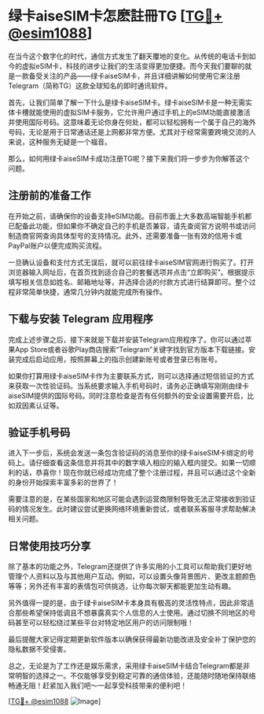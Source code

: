 # 绿卡aiseSIM卡怎麽註冊TG [[TG💪+ @esim1088](https://t.me/s/esim1088)]

在当今这个数字化的时代，通信方式发生了翻天覆地的变化。从传统的电话卡到如今的虚拟eSIM卡，科技的进步让我们的生活变得更加便捷。而今天我们要聊的就是一款备受关注的产品——绿卡aiseSIM卡，并且详细讲解如何使用它来注册Telegram（简称TG）这款全球知名的即时通讯软件。

首先，让我们简单了解一下什么是绿卡aiseSIM卡。绿卡aiseSIM卡是一种无需实体卡槽就能使用的虚拟SIM卡服务，它允许用户通过手机上的eSIM功能直接激活并使用国际号码。这意味着无论你身在何处，都可以轻松拥有一个属于自己的海外号码，无论是用于日常通话还是上网都非常方便。尤其对于经常需要跨境交流的人来说，这种服务无疑是一个福音。

那么，如何用绿卡aiseSIM卡成功注册TG呢？接下来我们将一步步为你解答这个问题。

## 注册前的准备工作

在开始之前，请确保你的设备支持eSIM功能。目前市面上大多数高端智能手机都已配备此功能，但如果你不确定自己的手机是否兼容，请先查阅官方说明书或访问制造商官网查询具体型号的支持情况。此外，还需要准备一张有效的信用卡或PayPal账户以便完成购买流程。

一旦确认设备和支付方式无误后，就可以前往绿卡aiseSIM官网进行购买了。打开浏览器输入网址后，在首页找到适合自己的套餐选项并点击“立即购买”。根据提示填写相关信息如姓名、邮箱地址等，并选择合适的付款方式进行结算即可。整个过程非常简单快捷，通常几分钟内就能完成所有操作。

## 下载与安装 Telegram 应用程序

完成上述步骤之后，接下来就是下载并安装Telegram应用程序了。你可以通过苹果App Store或者谷歌Play商店搜索“Telegram”关键字找到官方版本下载链接。安装完成后启动应用，按照屏幕上的指示创建新账号或者登录已有账号。

如果你打算用绿卡aiseSIM卡作为主要联系方式，则可以选择通过短信验证的方式来获取一次性验证码。当系统要求输入手机号码时，请务必正确填写刚刚由绿卡aiseSIM提供的国际号码。同时注意检查是否有任何额外的安全设置需要开启，比如双因素认证等。

## 验证手机号码

进入下一步后，系统会发送一条包含验证码的消息至你的绿卡aiseSIM卡绑定的号码上。请仔细查看这条信息并将其中的数字填入相应的输入框内提交。如果一切顺利的话，恭喜你！现在你就已经成功完成了整个注册过程，并且可以通过这个全新的身份开始探索丰富多彩的世界了！

需要注意的是，在某些国家和地区可能会遇到运营商限制导致无法正常接收到验证码的情况发生。此时建议尝试更换网络环境重新尝试，或者联系客服寻求帮助解决相关问题。

## 日常使用技巧分享

除了基本的功能之外，Telegram还提供了许多实用的小工具可以帮助我们更好地管理个人资料以及与其他用户互动。例如，可以设置头像背景图片、更改主题颜色等等；另外还有丰富的表情包可供挑选，让你每次聊天都能更加生动有趣。

另外值得一提的是，由于绿卡aiseSIM卡本身具有极高的灵活性特点，因此非常适合那些希望保持低调且不想暴露真实个人信息的人士使用。通过切换不同地区的号码甚至可以轻松绕过某些平台对特定地区用户的访问限制哦！

最后提醒大家记得定期更新软件版本以确保获得最新功能改进及安全补丁保护您的隐私数据不受侵害。

总之，无论是为了工作还是娱乐需求，采用绿卡aiseSIM卡结合Telegram都是非常明智的选择之一。不仅能够享受到稳定可靠的通信体验，还能随时随地保持联络畅通无阻！赶紧加入我们吧～一起享受科技带来的便利吧！

[[TG💪+ @esim1088](https://t.me/s/esim1088) ![Image](https://i.postimg.cc/4NQfJmqS/Snipaste-2025-05-13-00-14-12.png)]